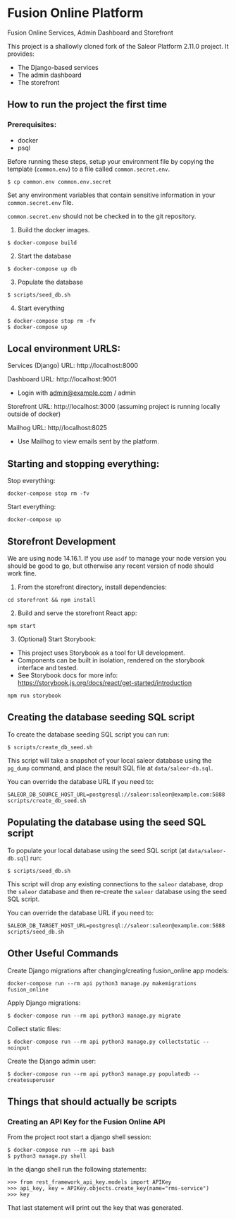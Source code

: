 # Fusion Online Platform

Fusion Online Services, Admin Dashboard and Storefront

This project is a shallowly cloned fork of the Saleor Platform 2.11.0 project. It provides:

* The Django-based services
* The admin dashboard
* The storefront

## How to run the project the first time

### Prerequisites:

* docker
* psql

Before running these steps, setup your environment file by copying the template (`common.env`) to a file called `common.secret.env`.

```
$ cp common.env common.env.secret
```

Set any environment variables that contain sensitive information
in your `common.secret.env` file.

`common.secret.env` should not be checked in to the git repository.

1. Build the docker images.
```
$ docker-compose build
```

2. Start the database 
```
$ docker-compose up db
```

3. Populate the database
```
$ scripts/seed_db.sh
```

4. Start everything
```
$ docker-compose stop rm -fv
$ docker-compose up
```

## Local environment URLS:

Services (Django) URL: http://localhost:8000

Dashboard URL: http://localhost:9001
* Login with admin@example.com / admin

Storefront URL: http://localhost:3000 (assuming project is running locally outside of docker)

Mailhog URL: http//localhost:8025
* Use Mailhog to view emails sent by the platform.

## Starting and stopping everything:

Stop everything:
```
docker-compose stop rm -fv
```

Start everything:
```
docker-compose up
```

## Storefront Development

We are using node 14.16.1. If you use `asdf` to manage your node
version you should be good to go, but otherwise any recent version
of node should work fine.

1. From the storefront directory, install dependencies:

```
cd storefront && npm install
```

2. Build and serve the storefront React app:

```
npm start
```

3. (Optional) Start Storybook:
- This project uses Storybook as a tool for UI development. 
- Components can be built in isolation, rendered on the storybook interface and tested. 
- See Storybook docs for more info: https://storybook.js.org/docs/react/get-started/introduction

```
npm run storybook
```

## Creating the database seeding SQL script

To create the database seeding SQL script you can run:

```
$ scripts/create_db_seed.sh
```

This script will take a snapshot of your local saleor database using
the `pg_dump` command, and place the result SQL file at `data/saleor-db.sql`.

You can override the database URL if you need to:

```
SALEOR_DB_SOURCE_HOST_URL=postgresql://saleor:saleor@example.com:5888 scripts/create_db_seed.sh
```

## Populating the database using the seed SQL script

To populate your local database using the seed SQL script (at `data/saleor-db.sql`) run:

```
$ scripts/seed_db.sh
```
This script will drop any existing connections to the `saleor` database,
drop the `saleor` database and then re-create the `saleor` database using
the seed SQL script.

You can override the database URL if you need to:

```
SALEOR_DB_TARGET_HOST_URL=postgresql://saleor:saleor@example.com:5888 scripts/seed_db.sh
```

## Other Useful Commands

Create Django migrations after changing/creating fusion_online app models:

```
docker-compose run --rm api python3 manage.py makemigrations fusion_online
```

Apply Django migrations:

```
$ docker-compose run --rm api python3 manage.py migrate
```

Collect static files:

```
$ docker-compose run --rm api python3 manage.py collectstatic --noinput
```

Create the Django admin user:

```
$ docker-compose run --rm api python3 manage.py populatedb --createsuperuser
```

## Things that should actually be scripts

### Creating an API Key for the Fusion Online API

From the project root start a django shell session:

```
$ docker-compose run --rm api bash
$ python3 manage.py shell
```

In the django shell run the following statements:

```
>>> from rest_framework_api_key.models import APIKey
>>> api_key, key = APIKey.objects.create_key(name="rms-service")
>>> key
```

That last statement will print out the key that was generated.

